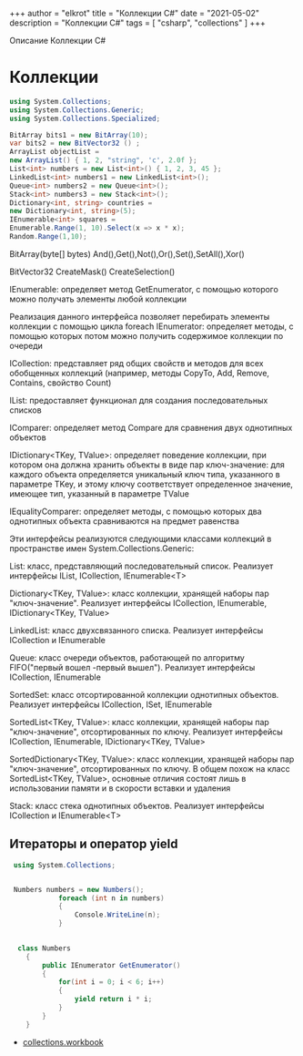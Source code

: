 +++
author = "elkrot"
title = "Коллекции C#"
date = "2021-05-02"
description = "Коллекции C#"
tags = [
    "csharp",
	"collections"
]
+++

Описание Коллекции C# <!--more-->

# Коллекции

```csharp
using System.Collections;
using System.Collections.Generic;
using System.Collections.Specialized;

BitArray bits1 = new BitArray(10);
var bits2 = new BitVector32 () ;
ArrayList objectList = 
new ArrayList() { 1, 2, "string", 'c', 2.0f };
List<int> numbers = new List<int>() { 1, 2, 3, 45 };
LinkedList<int> numbers1 = new LinkedList<int>();
Queue<int> numbers2 = new Queue<int>();
Stack<int> numbers3 = new Stack<int>();
Dictionary<int, string> countries = 
new Dictionary<int, string>(5);
IEnumerable<int> squares = 
Enumerable.Range(1, 10).Select(x => x * x);	
Random.Range(1,10);
```
BitArray(byte[] bytes)
And(),Get(),Not(),Or(),Set(),SetAll(),Xor()

BitVector32
CreateMask()
CreateSelection()

IEnumerable<T>: определяет метод GetEnumerator, с помощью которого можно получать элементы любой коллекции

Реализация данного интерфейса позволяет перебирать элементы коллекции с помощью цикла foreach
IEnumerator<T>: определяет методы, с помощью которых потом можно получить содержимое коллекции по очереди

ICollection<T>: представляет ряд общих свойств и методов для всех обобщенных коллекций (например, методы CopyTo, Add, Remove, Contains, свойство Count)

IList<T>: предоставляет функционал для создания последовательных списков

IComparer<T>: определяет метод Compare для сравнения двух однотипных объектов

IDictionary\<TKey, TValue>: определяет поведение коллекции, при котором она должна хранить объекты в виде пар ключ-значение: для каждого объекта определяется уникальный ключ типа, указанного в параметре TKey, и этому ключу соответствует определенное значение, имеющее тип, указанный в параметре TValue

IEqualityComparer<T>: определяет методы, с помощью которых два однотипных объекта сравниваются на предмет равенства

Эти интерфейсы реализуются следующими классами коллекций в пространстве имен System.Collections.Generic:

List<T>: класс, представляющий последовательный список. Реализует интерфейсы IList<T>, ICollection<T>, IEnumerable\<T>

Dictionary\<TKey, TValue>: класс коллекции, хранящей наборы пар "ключ-значение". Реализует интерфейсы ICollection<T>, IEnumerable<T>, IDictionary<TKey, TValue>

LinkedList<T>: класс двухсвязанного списка. Реализует интерфейсы ICollection<T> и IEnumerable<T>

Queue<T>: класс очереди объектов, работающей по алгоритму FIFO("первый вошел -первый вышел"). Реализует интерфейсы ICollection, IEnumerable<T>

SortedSet<T>: класс отсортированной коллекции однотипных объектов. Реализует интерфейсы ICollection<T>, ISet<T>, IEnumerable<T>

SortedList<TKey, TValue>: класс коллекции, хранящей наборы пар "ключ-значение", отсортированных по ключу. Реализует интерфейсы ICollection<T>, IEnumerable<T>, IDictionary<TKey, TValue>

SortedDictionary<TKey, TValue>: класс коллекции, хранящей наборы пар "ключ-значение", отсортированных по ключу. В общем похож на класс SortedList<TKey, TValue>, основные отличия состоят лишь в использовании памяти и в скорости вставки и удаления

Stack<T>: класс стека однотипных объектов. Реализует интерфейсы ICollection<T> и IEnumerable\<T>

## Итераторы и оператор yield

```csharp
 using System.Collections;


 Numbers numbers = new Numbers();
            foreach (int n in numbers)
            {
                Console.WriteLine(n);
            }
            

  class Numbers
    {
        public IEnumerator GetEnumerator()
        {
            for(int i = 0; i < 6; i++)
            {
                yield return i * i;
            }
        }
    }
```
- [collections.workbook](https://drive.google.com/file/d/1X4LkJRAIRowx8Ge7WdH4FvUzrM1YrJRl/view?usp=sharing)
